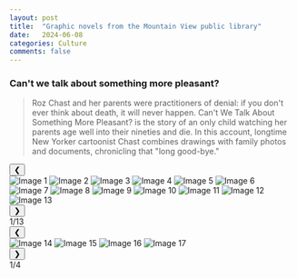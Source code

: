 ```yaml
---
layout: post
title:  "Graphic novels from the Mountain View public library"
date:   2024-06-08
categories: Culture
comments: false
---
```


<h3>Can't we talk about something more pleasant?</h3>

> Roz Chast and her parents were practitioners of denial: if you don't ever think about death, it will never happen. 
Can't We Talk About Something More Pleasant? is the story of an only child watching her parents age well into their nineties and die. 
In this account, longtime New Yorker cartoonist Chast combines drawings with family photos and documents, chronicling that "long good-bye."

<div class="carousel-container">
    <button class="carousel-button prev" onclick="moveSlide(-1)">&#10094;</button>
    <div class="carousel-slides">
        <img src="/image/graphic_1.jpg" alt="Image 1">
        <img src="/image/graphic_2.jpg" alt="Image 2">
        <img src="/image/graphic_3.jpg" alt="Image 3">
        <img src="/image/graphic_4.jpg" alt="Image 4">
        <img src="/image/graphic_5.jpg" alt="Image 5">
        <img src="/image/graphic_6.jpg" alt="Image 6">
        <img src="/image/graphic_7.jpg" alt="Image 7">
        <img src="/image/graphic_8.jpg" alt="Image 8">
        <img src="/image/graphic_9.jpg" alt="Image 9">
        <img src="/image/graphic_10.jpg" alt="Image 10">
        <img src="/image/graphic_11.jpg" alt="Image 11">
        <img src="/image/graphic_12.jpg" alt="Image 12">
        <img src="/image/graphic_13.jpg" alt="Image 13">
        <!-- Add more images as needed -->
    </div>
    <button class="carousel-button next" onclick="moveSlide(1)">&#10095;</button>
    <div class="image-index">1/13</div>
</div>

<div class="carousel-container">
    <button class="carousel-button prev" onclick="moveSlide(-1)">&#10094;</button>
    <div class="carousel-slides">
        <img src="/image/graphic_14.jpg" alt="Image 14">
        <img src="/image/graphic_15.jpg" alt="Image 15">
        <img src="/image/graphic_16.jpg" alt="Image 16">
        <img src="/image/graphic_17.jpg" alt="Image 17">
        <!-- Add more images as needed -->
    </div>
    <button class="carousel-button next" onclick="moveSlide(1)">&#10095;</button>
    <div class="image-index">1/4</div>
</div>

<script>
let currentIndex = 0;

function moveSlide(direction) {
  const carousel = document.querySelector('.carousel-slides');
  const images = carousel.querySelectorAll('img');
  const totalImages = images.length;

  currentIndex += direction;

  // Handle reaching the end or beginning
  if (currentIndex >= totalImages) {
    currentIndex = 0;
  } else if (currentIndex < 0) {
    currentIndex = totalImages - 1;
  }

  // Move the carousel
  carousel.style.transform = `translateX(${-currentIndex * 100}%)`;

  // Update image index text
  document.querySelector('.image-index').textContent = `${currentIndex + 1}/${totalImages}`;
}

document.addEventListener("DOMContentLoaded", function() {
  // Set initial state
  const images = document.querySelectorAll('.carousel-slides img');
  const totalImages = images.length;
  document.querySelector('.image-index').textContent = `1/${totalImages}`;
});
</script>